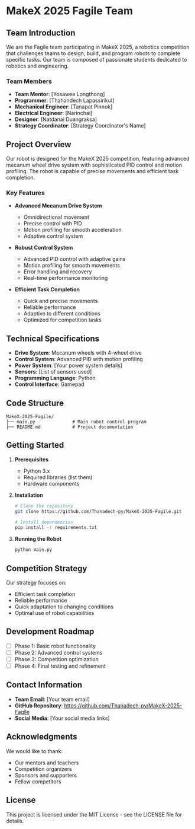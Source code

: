 # MakeX 2025 Fagile Team

## Team Introduction
We are the Fagile team participating in MakeX 2025, a robotics competition that challenges teams to design, build, and program robots to complete specific tasks. Our team is composed of passionate students dedicated to robotics and engineering.

### Team Members
- **Team Mentor**: [Yosawee Longthong]
- **Programmer**: [Thahandech Lapassirikul]
- **Mechanical Engineer**: [Tanapat Pinnok]
- **Electrical Engineer**: [Narinchai]
- **Designer**: [Natdanai Duangraksa]
- **Strategy Coordinator**: [Strategy Coordinator's Name]

## Project Overview
Our robot is designed for the MakeX 2025 competition, featuring advanced mecanum wheel drive system with sophisticated PID control and motion profiling. The robot is capable of precise movements and efficient task completion.

### Key Features
- **Advanced Mecanum Drive System**
  - Omnidirectional movement
  - Precise control with PID
  - Motion profiling for smooth acceleration
  - Adaptive control system

- **Robust Control System**
  - Advanced PID control with adaptive gains
  - Motion profiling for smooth movements
  - Error handling and recovery
  - Real-time performance monitoring

- **Efficient Task Completion**
  - Quick and precise movements
  - Reliable performance
  - Adaptive to different conditions
  - Optimized for competition tasks

## Technical Specifications
- **Drive System**: Mecanum wheels with 4-wheel drive
- **Control System**: Advanced PID with motion profiling
- **Power System**: [Your power system details]
- **Sensors**: [List of sensors used]
- **Programming Language**: Python
- **Control Interface**: Gamepad

## Code Structure
```
MakeX-2025-Fagile/
├── main.py              # Main robot control program
├── README.md            # Project documentation
```

## Getting Started
1. **Prerequisites**
   - Python 3.x
   - Required libraries (list them)
   - Hardware components

2. **Installation**
   ```bash
   # Clone the repository
   git clone https://github.com/Thanadech-py/MakeX-2025-Fagile.git
   
   # Install dependencies
   pip install -r requirements.txt
   ```

3. **Running the Robot**
   ```bash
   python main.py
   ```

## Competition Strategy
Our strategy focuses on:
- Efficient task completion
- Reliable performance
- Quick adaptation to changing conditions
- Optimal use of robot capabilities

## Development Roadmap
- [ ] Phase 1: Basic robot functionality
- [ ] Phase 2: Advanced control systems
- [ ] Phase 3: Competition optimization
- [ ] Phase 4: Final testing and refinement

## Contact Information
- **Team Email**: [Your team email]
- **GitHub Repository**: https://github.com/Thanadech-py/MakeX-2025-Fagile
- **Social Media**: [Your social media links]

## Acknowledgments
We would like to thank:
- Our mentors and teachers
- Competition organizers
- Sponsors and supporters
- Fellow competitors

## License
This project is licensed under the MIT License - see the LICENSE file for details. 